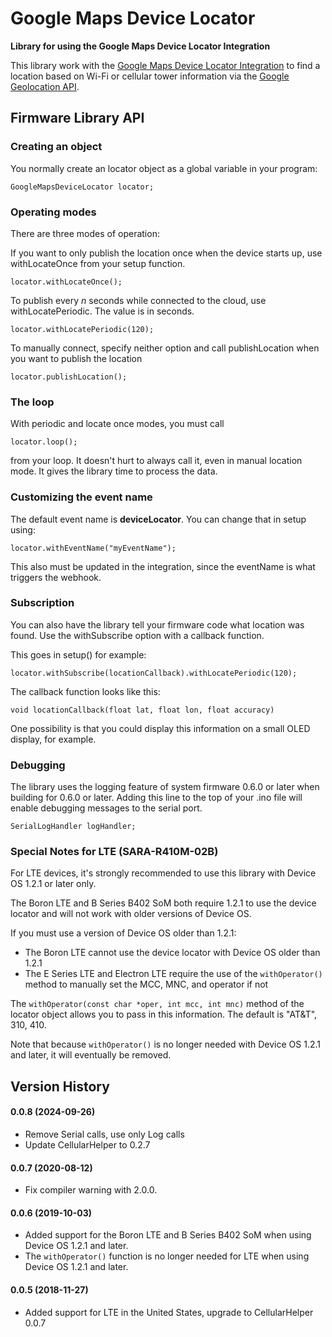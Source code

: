 # Google Maps Device Locator

**Library for using the Google Maps Device Locator Integration**

This library work with the [Google Maps Device Locator Integration](https://docs.particle.io/tutorials/integrations/google-maps/) to find a location based on Wi-Fi or cellular tower information via the [Google Geolocation API](https://developers.google.com/maps/documentation/geolocation/intro).


## Firmware Library API

### Creating an object

You normally create an locator object as a global variable in your program:

```
GoogleMapsDeviceLocator locator;
```

### Operating modes

There are three modes of operation:

If you want to only publish the location once when the device starts up, use withLocateOnce from your setup function.

```
locator.withLocateOnce();
```

To publish every *n* seconds while connected to the cloud, use withLocatePeriodic. The value is in seconds.

```
locator.withLocatePeriodic(120);
```

To manually connect, specify neither option and call publishLocation when you want to publish the location

```
locator.publishLocation();
```

### The loop

With periodic and locate once modes, you must call 

```
locator.loop();
```

from your loop. It doesn't hurt to always call it, even in manual location mode. It gives the library time to process the data.

### Customizing the event name

The default event name is **deviceLocator**. You can change that in setup using:

```
locator.withEventName("myEventName");
```

This also must be updated in the integration, since the eventName is what triggers the webhook. 

### Subscription

You can also have the library tell your firmware code what location was found. Use the withSubscribe option with a callback function.

This goes in setup() for example:

```
locator.withSubscribe(locationCallback).withLocatePeriodic(120);
```

The callback function looks like this:

```
void locationCallback(float lat, float lon, float accuracy)
```

One possibility is that you could display this information on a small OLED display, for example.

### Debugging

The library uses the logging feature of system firmware 0.6.0 or later when building for 0.6.0 or later. Adding this line to the top of your .ino file will enable debugging messages to the serial port.

```
SerialLogHandler logHandler;
```

### Special Notes for LTE (SARA-R410M-02B)

For LTE devices, it's strongly recommended to use this library with Device OS 1.2.1 or later only. 

The Boron LTE and B Series B402 SoM both require 1.2.1 to use the device locator and will not work with older versions of Device OS.

If you must use a version of Device OS older than 1.2.1:

- The Boron LTE cannot use the device locator with Device OS older than 1.2.1
- The E Series LTE and Electron LTE require the use of the `withOperator()` method to manually set the MCC, MNC, and operator if not 

The `withOperator(const char *oper, int mcc, int mnc)` method of the locator object allows you to pass in this information. The default is "AT&T", 310, 410.

Note that because `withOperator()` is no longer needed with Device OS 1.2.1 and later, it will eventually be removed.


## Version History

#### 0.0.8 (2024-09-26)

- Remove Serial calls, use only Log calls
- Update CellularHelper to 0.2.7

#### 0.0.7 (2020-08-12)

- Fix compiler warning with 2.0.0.

#### 0.0.6 (2019-10-03)

- Added support for the Boron LTE and B Series B402 SoM when using Device OS 1.2.1 and later.
- The `withOperator()` function is no longer needed for LTE when using Device OS 1.2.1 and later. 


#### 0.0.5 (2018-11-27) 

- Added support for LTE in the United States, upgrade to CellularHelper 0.0.7



